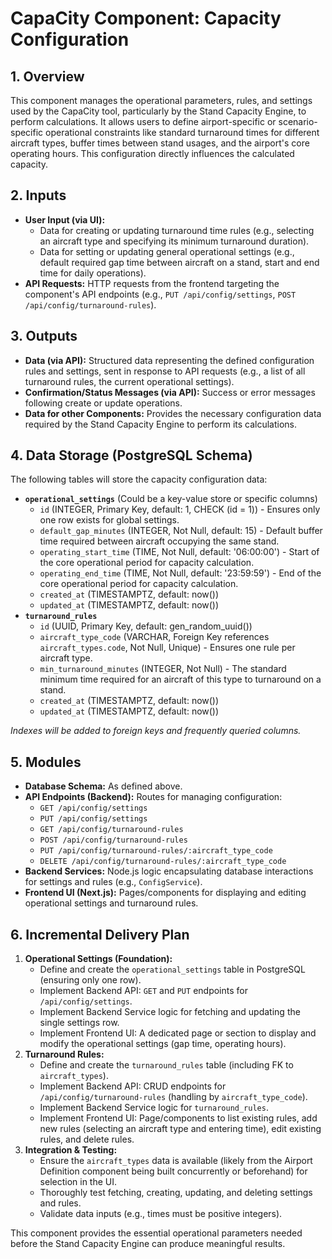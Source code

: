 # CapaCity Component: Capacity Configuration

## 1. Overview

This component manages the operational parameters, rules, and settings used by the CapaCity tool, particularly by the Stand Capacity Engine, to perform calculations. It allows users to define airport-specific or scenario-specific operational constraints like standard turnaround times for different aircraft types, buffer times between stand usages, and the airport's core operating hours. This configuration directly influences the calculated capacity.

## 2. Inputs

*   **User Input (via UI):**
    *   Data for creating or updating turnaround time rules (e.g., selecting an aircraft type and specifying its minimum turnaround duration).
    *   Data for setting or updating general operational settings (e.g., default required gap time between aircraft on a stand, start and end time for daily operations).
*   **API Requests:** HTTP requests from the frontend targeting the component's API endpoints (e.g., `PUT /api/config/settings`, `POST /api/config/turnaround-rules`).

## 3. Outputs

*   **Data (via API):** Structured data representing the defined configuration rules and settings, sent in response to API requests (e.g., a list of all turnaround rules, the current operational settings).
*   **Confirmation/Status Messages (via API):** Success or error messages following create or update operations.
*   **Data for other Components:** Provides the necessary configuration data required by the Stand Capacity Engine to perform its calculations.

## 4. Data Storage (PostgreSQL Schema)

The following tables will store the capacity configuration data:

*   **`operational_settings`** (Could be a key-value store or specific columns)
    *   `id` (INTEGER, Primary Key, default: 1, CHECK (id = 1)) - Ensures only one row exists for global settings.
    *   `default_gap_minutes` (INTEGER, Not Null, default: 15) - Default buffer time required between aircraft occupying the same stand.
    *   `operating_start_time` (TIME, Not Null, default: '06:00:00') - Start of the core operational period for capacity calculation.
    *   `operating_end_time` (TIME, Not Null, default: '23:59:59') - End of the core operational period for capacity calculation.
    *   `created_at` (TIMESTAMPTZ, default: now())
    *   `updated_at` (TIMESTAMPTZ, default: now())
*   **`turnaround_rules`**
    *   `id` (UUID, Primary Key, default: gen_random_uuid())
    *   `aircraft_type_code` (VARCHAR, Foreign Key references `aircraft_types.code`, Not Null, Unique) - Ensures one rule per aircraft type.
    *   `min_turnaround_minutes` (INTEGER, Not Null) - The standard minimum time required for an aircraft of this type to turnaround on a stand.
    *   `created_at` (TIMESTAMPTZ, default: now())
    *   `updated_at` (TIMESTAMPTZ, default: now())

*Indexes will be added to foreign keys and frequently queried columns.*

## 5. Modules

*   **Database Schema:** As defined above.
*   **API Endpoints (Backend):** Routes for managing configuration:
    *   `GET /api/config/settings`
    *   `PUT /api/config/settings`
    *   `GET /api/config/turnaround-rules`
    *   `POST /api/config/turnaround-rules`
    *   `PUT /api/config/turnaround-rules/:aircraft_type_code`
    *   `DELETE /api/config/turnaround-rules/:aircraft_type_code`
*   **Backend Services:** Node.js logic encapsulating database interactions for settings and rules (e.g., `ConfigService`).
*   **Frontend UI (Next.js):** Pages/components for displaying and editing operational settings and turnaround rules.

## 6. Incremental Delivery Plan

1.  **Operational Settings (Foundation):**
    *   Define and create the `operational_settings` table in PostgreSQL (ensuring only one row).
    *   Implement Backend API: `GET` and `PUT` endpoints for `/api/config/settings`.
    *   Implement Backend Service logic for fetching and updating the single settings row.
    *   Implement Frontend UI: A dedicated page or section to display and modify the operational settings (gap time, operating hours).
2.  **Turnaround Rules:**
    *   Define and create the `turnaround_rules` table (including FK to `aircraft_types`).
    *   Implement Backend API: CRUD endpoints for `/api/config/turnaround-rules` (handling by `aircraft_type_code`).
    *   Implement Backend Service logic for `turnaround_rules`.
    *   Implement Frontend UI: Page/components to list existing rules, add new rules (selecting an aircraft type and entering time), edit existing rules, and delete rules.
3.  **Integration & Testing:**
    *   Ensure the `aircraft_types` data is available (likely from the Airport Definition component being built concurrently or beforehand) for selection in the UI.
    *   Thoroughly test fetching, creating, updating, and deleting settings and rules.
    *   Validate data inputs (e.g., times must be positive integers).

This component provides the essential operational parameters needed before the Stand Capacity Engine can produce meaningful results. 